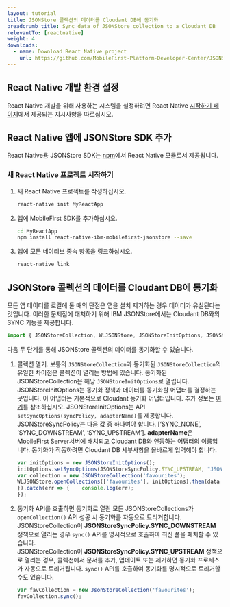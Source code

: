 ```yaml
---
layout: tutorial
title: JSONStore 콜렉션의 데이터를 Cloudant DB에 동기화
breadcrumb_title: Sync data of JSONStore collection to a Cloudant DB
relevantTo: [reactnative]
weight: 4
downloads:
  - name: Download React Native project
    url: https://github.com/MobileFirst-Platform-Developer-Center/JSONStoreReactNative
---
```

<!-- NLS_CHARSET=UTF-8 -->
##  React Native 개발 환경 설정
React Native 개발을 위해 사용하는 시스템을 설정하려면 React Native [시작하기 페이지](https://facebook.github.io/react-native/docs/getting-started.html)에서 제공되는 지시사항을 따르십시오.

##  React Native 앱에 JSONStore SDK 추가
React Native용 JSONStore SDK는 [npm](https://www.npmjs.com/package/react-native-mobilefirst-jsonstore)에서 React Native 모듈로서 제공됩니다.

### 새 React Native 프로젝트 시작하기
1. 새 React Native 프로젝트를 작성하십시오.
    ```bash
    react-native init MyReactApp
    ```

2. 앱에 MobileFirst SDK를 추가하십시오.
    ```bash
    cd MyReactApp
    npm install react-native-ibm-mobilefirst-jsonstore --save
    ```

3.  앱에 모든 네이티브 종속 항목을 링크하십시오.
    ```bash
    react-native link
    ```

## JSONStore 콜렉션의 데이터를 Cloudant DB에 동기화
모든 앱 데이터를 로컬에 둘 때의 단점은 앱을 설치 제거하는 경우 데이터가 유실된다는 것입니다. 이러한 문제점에 대처하기 위해 IBM JSONStore에서는 Cloudant DB와의 SYNC 기능을 제공합니다.

```javascript
import { JSONStoreCollection, WLJSONStore, JSONStoreInitOptions, JSONStoreSyncPolicy, JSONStoreAddOptions } from 'react-native-ibm-mobilefirst-jsonstore';
```

다음 두 단계를 통해 JSONStore 콜렉션의 데이터를 동기화할 수 있습니다.

1. 콜렉션 열기. 보통의 `JSONStoreCollection`과 동기화된 `JSONStoreCollection`의 유일한 차이점은 콜렉션이 열리는 방법에 있습니다. 동기화된 JSONStoreCollection은 해당 `JSONStoreInitOptions`로 열립니다. JSONStoreInitOptions는 동기화 정책과 데이터를 동기화할 어댑터를 결정하는 곳입니다. 이 어댑터는 기본적으로 Cloudant 동기화 어댑터입니다. 추가 정보는 [여기](https://mobilefirstplatform.ibmcloud.com/blog/2018/02/23/jsonstoresync-couchdb-databases/)를 참조하십시오. JSONStoreInitOptions는 API `setSyncOptions(syncPolicy, adapterName)`를 제공합니다. JSONStoreSyncPolicy는 다음 값 중 하나여야 합니다. [‘SYNC_NONE’, ‘SYNC_DOWNSTREAM’, ‘SYNC_UPSTREAM’]. **adapterName**은 MobileFirst Server서버에 배치되고 Cloudant DB와 연동하는 어댑터의 이름입니다. 동기화가 작동하려면 Cloudant DB 세부사항을 올바르게 입력해야 합니다.

    ```javascript
    var initOptions = new JSONStoreInitOptions();
    initOptions.setSyncOptions(JSONStoreSyncPolicy.SYNC_UPSTREAM, "JSONStoreCloudantSync");
    var collection = new JSONStoreCollection('favourites');
    WLJSONStore.openCollections(['favourites'], initOptions).then(data => {	console.log("Successfully opened collection with Sync Policy!");
   }).catch(err => {	console.log(err);
   });
    ```

2. 동기화 API를 호출하면 동기화로 열린 모든 JSONStoreCollections가 `openCollection()` API 성공 시 동기화를 자동으로 트리거합니다.<br/>
    JSONStoreCollection이 **JSONStoreSyncPolicy.SYNC_DOWNSTREAM** 정책으로 열리는 경우 `sync()` API를 명시적으로 호출하여 최신 풀을 페치할 수 있습니다.<br/>
        JSONStoreCollection이 **JSONStoreSyncPolicy.SYNC_UPSTREAM** 정책으로 열리는 경우, 콜렉션에서 문서를 추가, 업데이트 또는 제거하면 동기화 프로세스가 자동으로 트리거됩니다. `sync()` API를 호출하여 동기화를 명시적으로 트리거할 수도 있습니다.<br/>
    ```javascript
    var favCollection = new JsonStoreCollection('favourites');
    favCollection.sync();
    ```    
